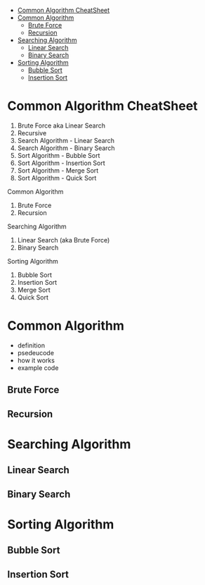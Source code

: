 - [Common Algorithm CheatSheet](#common-algorithm-cheatsheet)
- [Common Algorithm](#common-algorithm)
  - [Brute Force](#brute-force)
  - [Recursion](#recursion)
- [Searching Algorithm](#searching-algorithm)
  - [Linear Search](#linear-search)
  - [Binary Search](#binary-search)
- [Sorting Algorithm](#sorting-algorithm)
  - [Bubble Sort](#bubble-sort)
  - [Insertion Sort](#insertion-sort)

# Common Algorithm CheatSheet

1. Brute Force aka Linear Search
2. Recursive
3. Search Algorithm - Linear Search
4. Search Algorithm - Binary Search
5. Sort Algorithm - Bubble Sort
6. Sort Algorithm - Insertion Sort
7. Sort Algorithm - Merge Sort
8. Sort Algorithm - Quick Sort

Common Algorithm
1. Brute Force
2. Recursion

Searching Algorithm
1. Linear Search (aka Brute Force)
2. Binary Search

Sorting Algorithm
1. Bubble Sort
2. Insertion Sort
3. Merge Sort
4. Quick Sort

# Common Algorithm

- definition
- psedeucode
- how it works
- example code

## Brute Force

## Recursion

# Searching Algorithm

## Linear Search

## Binary Search

# Sorting Algorithm

## Bubble Sort

## Insertion Sort